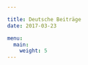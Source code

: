 ```yaml
---

title: Deutsche Beiträge
date: 2017-03-23

menu:
  main:
    weight: 5
---
```


<!-- I have been blogging since 2006, business-wise 2011.

But I deleted older / irrelevant articles only to keep relevant things for my dear reader.

If you want to give feedback to me, don't hesitate to send me a message. -->
